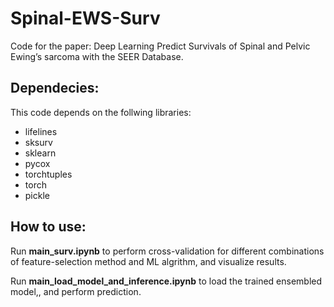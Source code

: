 # Spinal-EWS-Surv
 Code for the paper: Deep Learning Predict Survivals of Spinal and Pelvic Ewing’s sarcoma with the SEER Database.
 
## Dependecies:
 This code depends on the follwing libraries:
 * lifelines
 * sksurv
 * sklearn
 * pycox
 * torchtuples
 * torch
 * pickle
 
## How to use:
 Run **main_surv.ipynb** to perform cross-validation for different combinations of feature-selection method and ML algrithm, and visualize results.
 
 Run **main_load_model_and_inference.ipynb** to load the trained ensembled model,, and perform prediction.

```python

```
